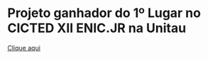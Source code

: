 <h1>Projeto ganhador do 1º Lugar no CICTED XII ENIC.JR na Unitau</h1>
<a href="https://misaelbm.github.io/calculadoramassaatomica/calculadora.html">Clique aqui </a> 

